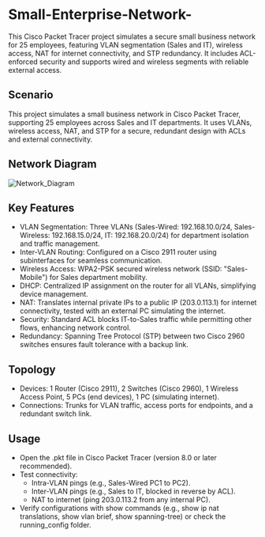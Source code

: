 # Small-Enterprise-Network-
This Cisco Packet Tracer project simulates a secure small business network for 25 employees, featuring VLAN segmentation (Sales and IT), wireless access, NAT for internet connectivity, and STP redundancy. It includes ACL-enforced security and supports wired and wireless segments with reliable external access.

## Scenario
This project simulates a small business network in Cisco Packet Tracer, supporting 25 employees across Sales and IT departments. It uses VLANs, wireless access, NAT, and STP for a secure, redundant design with ACLs and external connectivity.

## Network Diagram
![Network_Diagram](https://github.com/user-attachments/assets/2ed8b183-bda3-4067-a18b-e723ffb8755e)

## Key Features
- VLAN Segmentation: Three VLANs (Sales-Wired: 192.168.10.0/24, Sales-Wireless: 192.168.15.0/24, IT: 192.168.20.0/24) for department isolation and traffic management.
- Inter-VLAN Routing: Configured on a Cisco 2911 router using subinterfaces for seamless communication.
- Wireless Access: WPA2-PSK secured wireless network (SSID: "Sales-Mobile") for Sales department mobility.
- DHCP: Centralized IP assignment on the router for all VLANs, simplifying device management.
- NAT: Translates internal private IPs to a public IP (203.0.113.1) for internet connectivity, tested with an external PC simulating the internet.
- Security: Standard ACL blocks IT-to-Sales traffic while permitting other flows, enhancing network control.
- Redundancy: Spanning Tree Protocol (STP) between two Cisco 2960 switches ensures fault tolerance with a backup link.

## Topology
- Devices: 1 Router (Cisco 2911), 2 Switches (Cisco 2960), 1 Wireless Access Point, 5 PCs (end devices), 1 PC (simulating internet).
- Connections: Trunks for VLAN traffic, access ports for endpoints, and a redundant switch link.

## Usage
- Open the .pkt file in Cisco Packet Tracer (version 8.0 or later recommended).
- Test connectivity:
    - Intra-VLAN pings (e.g., Sales-Wired PC1 to PC2).
    - Inter-VLAN pings (e.g., Sales to IT, blocked in reverse by ACL).
    - NAT to internet (ping 203.0.113.2 from any internal PC).
- Verify configurations with show commands (e.g., show ip nat translations, show vlan brief, show spanning-tree) or check the running_config folder.

